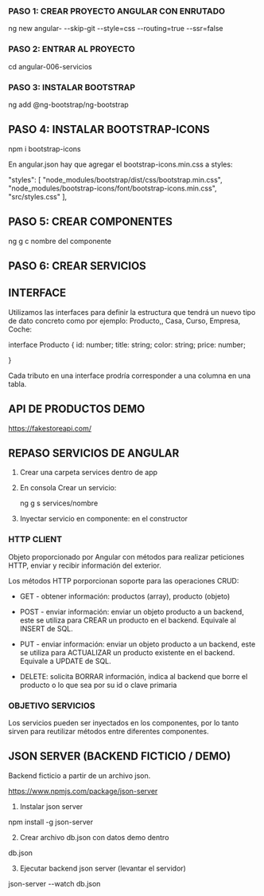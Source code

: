 
### PASO 1: CREAR PROYECTO ANGULAR CON ENRUTADO

ng new angular- --skip-git --style=css --routing=true --ssr=false

### PASO 2: ENTRAR AL PROYECTO

cd angular-006-servicios

### PASO 3: INSTALAR BOOTSTRAP

ng add @ng-bootstrap/ng-bootstrap

## PASO 4: INSTALAR BOOTSTRAP-ICONS

npm i bootstrap-icons

En angular.json hay que agregar el bootstrap-icons.min.css a styles:

 "styles": [
              "node_modules/bootstrap/dist/css/bootstrap.min.css",
              "node_modules/bootstrap-icons/font/bootstrap-icons.min.css",
              "src/styles.css"
            ],

## PASO 5: CREAR COMPONENTES

ng g c nombre del componente

## PASO 6: CREAR SERVICIOS

## INTERFACE

Utilizamos las interfaces para definir la estructura que tendrá un nuevo
tipo de dato concreto como por ejemplo: Producto,, Casa, Curso, Empresa, Coche:


 interface Producto {
    id: number;
    title: string;
    color: string;
    price: number;

 }

 Cada tributo en una interface prodría corresponder a una columna en una
 tabla.

 ## API DE PRODUCTOS DEMO

 https://fakestoreapi.com/

 ## REPASO SERVICIOS DE ANGULAR

1. Crear una carpeta services dentro de app
2. En consola Crear un servicio: 
   
   ng g s services/nombre

3. Inyectar servicio en componente: en el constructor

### HTTP CLIENT

Objeto proporcionado por Angular con métodos para realizar peticiones HTTP, enviar y recibir información del exterior.

Los métodos HTTP porporcionan soporte para las operaciones CRUD:

* GET - obtener información: productos (array), producto (objeto)

* POST - enviar información: enviar un objeto producto a un backend, este se utiliza para CREAR un producto en el backend. Equivale al INSERT de SQL.

* PUT - enviar información: enviar un objeto producto a un backend, este se utiliza para ACTUALIZAR un producto existente en el backend. Equivale a UPDATE de SQL.

* DELETE: solicita BORRAR información, indica al backend que borre el producto o lo que sea por su id o clave primaria

### OBJETIVO SERVICIOS

Los servicios pueden ser inyectados en los componentes, por lo tanto sirven para reutilizar métodos entre diferentes componentes.


## JSON SERVER (BACKEND FICTICIO / DEMO)

Backend ficticio a partir de un archivo json.

https://www.npmjs.com/package/json-server

1. Instalar json server

npm install -g json-server

2. Crear archivo db.json con datos demo dentro

db.json

3. Ejecutar backend json server (levantar el servidor)

json-server --watch db.json






 





